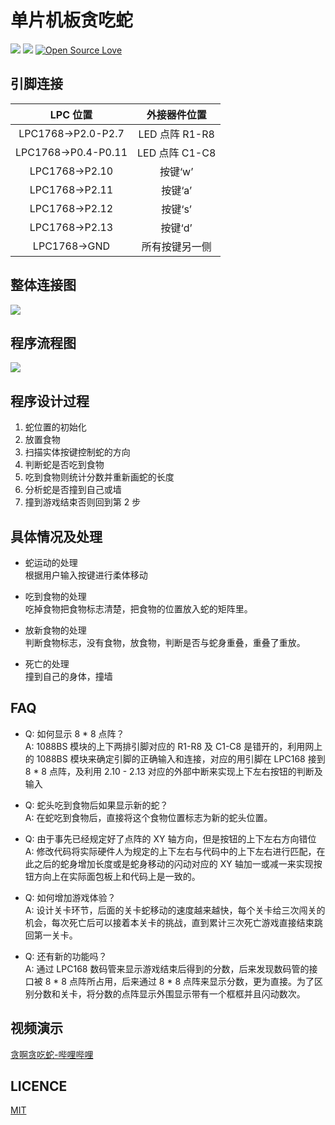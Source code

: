 # 单片机板贪吃蛇

![](https://img.shields.io/badge/language-c-red.svg)
![](https://img.shields.io/github/license/stevenling/gluttonous-snake)
[![Open Source Love](https://badges.frapsoft.com/os/v1/open-source.svg?v=103)](https://github.com/ellerbrock/open-source-badges/)

## 引脚连接

|      LPC 位置       |  外接器件位置  |
| :-----------------: | :------------: |
| LPC1768->P2.0-P2.7  | LED 点阵 R1-R8 |
| LPC1768->P0.4-P0.11 | LED 点阵 C1-C8 |
|   LPC1768->P2.10    |    按键‘w’     |
|   LPC1768->P2.11    |    按键‘a’     |
|   LPC1768->P2.12    |    按键‘s’     |
|   LPC1768->P2.13    |    按键‘d’     |
|    LPC1768->GND     | 所有按键另一侧 |

## 整体连接图

![](https://github.com/stevenling/gluttonous-snake/blob/master/src/%E5%8D%95%E7%89%87%E6%9C%BA%E6%95%B4%E4%BD%93%E8%BF%9E%E6%8E%A5%E5%9B%BE.jpg)

## 程序流程图

![](https://github.com/stevenling/gluttonous-snake/blob/master/src/%E7%A8%8B%E5%BA%8F%E6%B5%81%E7%A8%8B%E5%9B%BE.png)

## 程序设计过程

1. 蛇位置的初始化
2. 放置食物
3. 扫描实体按键控制蛇的方向
4. 判断蛇是否吃到食物
5. 吃到食物则统计分数并重新画蛇的长度
6. 分析蛇是否撞到自己或墙
7. 撞到游戏结束否则回到第 2 步

## 具体情况及处理

- 蛇运动的处理  
  根据用户输入按键进行柔体移动

- 吃到食物的处理  
  吃掉食物把食物标志清楚，把食物的位置放入蛇的矩阵里。

- 放新食物的处理  
   判断食物标志，没有食物，放食物，判断是否与蛇身重叠，重叠了重放。

- 死亡的处理  
   撞到自己的身体，撞墙

## FAQ

- Q: 如何显示 8 \* 8 点阵？  
  A: 1088BS 模块的上下两排引脚对应的 R1-R8 及 C1-C8 是错开的，利用网上的 1088BS 模块来确定引脚的正确输入和连接，对应的用引脚在 LPC168 接到 8 \* 8 点阵，及利用 2.10 - 2.13 对应的外部中断来实现上下左右按钮的判断及输入

- Q: 蛇头吃到食物后如果显示新的蛇？  
  A: 在蛇吃到食物后，直接将这个食物位置标志为新的蛇头位置。

- Q: 由于事先已经规定好了点阵的 XY 轴方向，但是按钮的上下左右方向错位  
  A: 修改代码将实际硬件人为规定的上下左右与代码中的上下左右进行匹配，在此之后的蛇身增加长度或是蛇身移动的闪动对应的 XY 轴加一或减一来实现按钮方向上在实际面包板上和代码上是一致的。

- Q: 如何增加游戏体验？  
  A: 设计关卡环节，后面的关卡蛇移动的速度越来越快，每个关卡给三次闯关的机会，每次死亡后可以接着本关卡的挑战，直到累计三次死亡游戏直接结束跳回第一关卡。

- Q: 还有新的功能吗？  
  A: 通过 LPC168 数码管来显示游戏结束后得到的分数，后来发现数码管的接口被 8 \* 8 点阵所占用，后来通过 8 \* 8 点阵来显示分数，更为直接。为了区别分数和关卡，将分数的点阵显示外围显示带有一个框框并且闪动数次。

## 视频演示

[贪啊贪吃蛇-哔哩哔哩](https://www.bilibili.com/video/av11734759)

## LICENCE

[MIT](https://github.com/stevenling/chat-room/blob/master/LICENSE)
